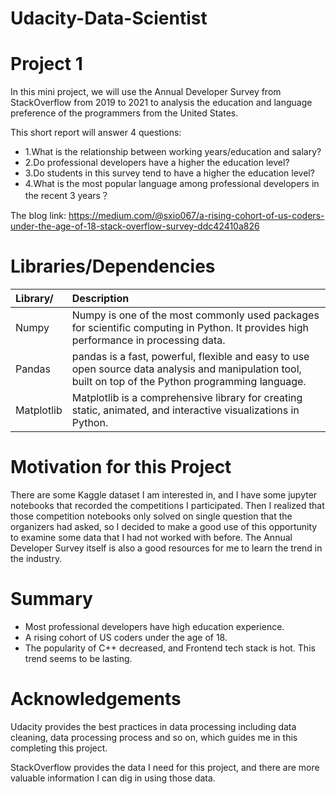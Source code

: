 # Udacity-Data-Scientist
# Project 1

In this mini project, we will use the Annual Developer Survey from StackOverflow from 2019 to 2021 to analysis the education and language preference of the programmers from the United States.

This short report will answer 4 questions:

- 1.What is the relationship between working years/education and salary?
- 2.Do professional developers have a higher the education level?
- 3.Do students in this survey tend to have a higher the education level?
- 4.What is the most popular language among professional developers in the recent 3 years？

The blog link: https://medium.com/@sxio067/a-rising-cohort-of-us-coders-under-the-age-of-18-stack-overflow-survey-ddc42410a826
# Libraries/Dependencies

| Library/ | Description |
| :--- | :--- |
| Numpy |Numpy is one of the most commonly used packages for scientific computing in Python. It provides high performance in processing data. |
| Pandas |pandas is a fast, powerful, flexible and easy to use open source data analysis and manipulation tool, built on top of the Python programming language. |
| Matplotlib |Matplotlib is a comprehensive library for creating static, animated, and interactive visualizations in Python. |


# Motivation for this Project

There are some Kaggle dataset I am interested in, and I have some jupyter notebooks that recorded the competitions I participated. 
Then I realized that those competition notebooks only solved on single question that the organizers had asked, so I decided to make a good use of this opportunity to examine some data that I had not worked with before.
The Annual Developer Survey itself is also a good resources for me to learn the trend in the industry.

# Summary
- Most professional developers have high education experience.
- A rising cohort of US coders under the age of 18.
- The popularity of C++ decreased, and Frontend tech stack is hot. This trend seems to be lasting.

# Acknowledgements

Udacity provides the best practices in data processing including data cleaning, data processing process and so on, which guides me in this completing this project.

StackOverflow provides the data I need for this project, and there are more valuable information I can dig in using those data.